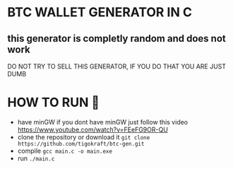 #  BTC WALLET GENERATOR IN C
## this generator is completly random and does not work
  DO NOT TRY TO SELL THIS GENERATOR, IF YOU DO THAT YOU ARE JUST DUMB

# HOW TO RUN 🚀
  - have minGW
      if you dont have minGW just follow this video https://www.youtube.com/watch?v=FEeFG9OR-QU
  - clone the repository or download it
      ```git clone https://github.com/tigokraft/btc-gen.git```
  - compile
      ```gcc main.c -o main.exe```
  - run
      ```./main.c```
